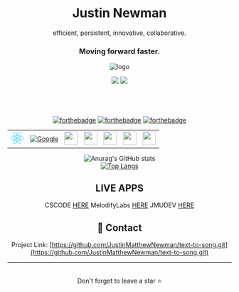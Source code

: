 <div align="center">
  <h1>Justin Newman</h1>
  efficient, persistent, innovative, collaborative.
  <h3>Moving forward faster.</h3>
  <!-- Badges -->
  
  <img src="https://drive.google.com/uc?export=download&id=1IxmCC29KJbXtCs0I349yyJumSj0C3-mO" alt="logo" width="205" height="auto" />

<a href="https://Melodifylabs.com" target="_blank">![](https://img.shields.io/website-up-down-green-red/http/monip.org.svg)</a>
<a href="https://cscode.org" target="_blank">![](https://img.shields.io/badge/Maintained-Yes-indigo)</a>

</div>

<br />

<div align="center">
<h1></h1>

<a href="https://text-to-song.vercel.app" target="_blank">![forthebadge](https://forthebadge.com/images/badges/built-with-love.svg)</a>
<a href="https://text-to-song.vercel.app" target="_blank">![forthebadge](https://forthebadge.com/images/badges/for-you.svg)</a>
<a href="https://text-to-song.vercel.app" target="_blank">![forthebadge](https://forthebadge.com/images/badges/powered-by-coffee.svg)</a>



  
<table>
    <tr>
        <td>
<a href="https://reactjs.org/"><img src="https://raw.githubusercontent.com/devicons/devicon/master/icons/react/react-original.svg" alt="" width="30" height="30" /></a>
        </td>
                        <td>
<a href="https://www.typescriptlang.org/"><img src="https://user-images.githubusercontent.com/99184393/183096870-fdf58e59-d78c-44f4-bd1c-f9033c16d907.png" alt="Google" width="30" height="30" /></a>
        </td>
                        <td>
<a href="https://tailwindcss.com/"><img src="https://user-images.githubusercontent.com/99184393/179383376-874f547c-4e6f-4826-850e-706b009e7e2b.png" alt="" width="30" height="30" /></a>
        </td>
                        <td>
<a href="https://nodejs.org/en"><img src="https://user-images.githubusercontent.com/99184393/180462270-ea4a249c-627c-4479-9431-5c3fd25454c4.png" alt="" width="30" height="30" /></a>
        </td>
                                <td>
<a href="https://firebase.google.com/"><img src="https://user-images.githubusercontent.com/99184393/177784603-d69e9d02-721a-4bce-b9b3-949165d2edeb.png" alt="" width="30" height="30" /></a>
        </td>
                                            <td>
<a href="https://next-auth.js.org/"><img src="https://user-images.githubusercontent.com/99184393/204170976-0e5c6e2a-2b41-483d-adbd-d5d1e40b8d15.png" alt="" width="30" height="30" /></a>
        </td>
                                <td>
<a href="https://openai.com/product#made-for-developers"><img src="https://user-images.githubusercontent.com/99184393/222309201-8fe96906-fc80-4c75-b141-d18b2686055e.png" alt="" width="30" height="30" /></a>
        </td>
    </tr>
</table>
</div>

<div align="center">

![Anurag's GitHub stats](https://github-readme-stats.vercel.app/api?username=justinmatthewnewman&show_icons=true&theme=radical)
<br />
  [![Top Langs](https://github-readme-stats.vercel.app/api/top-langs/?username=justinmatthewnewman&show_icons=true&theme=radical)](https://github.com/justinmatthewnewman/github-readme-stats)

## LIVE APPS

CSCODE <a href='https://cscode.org'>HERE</a>
MelodifyLabs <a href='https://Melodifylabs.com'>HERE</a>
JMUDEV <a href='https://jmudev.com'>HERE</a>


## :handshake: Contact

Project Link: [https://github.com/JustinMatthewNewman/text-to-song.git](https://github.com/JustinMatthewNewman/text-to-song.git)

<hr />


<br />

<div align="center">Don't forget to leave a star ⭐️</div>
    </div>

